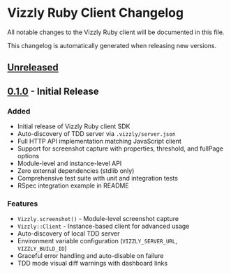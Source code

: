 # Vizzly Ruby Client Changelog

All notable changes to the Vizzly Ruby client will be documented in this file.

This changelog is automatically generated when releasing new versions.

## [Unreleased]

## [0.1.0] - Initial Release

### Added
- Initial release of Vizzly Ruby client SDK
- Auto-discovery of TDD server via `.vizzly/server.json`
- Full HTTP API implementation matching JavaScript client
- Support for screenshot capture with properties, threshold, and fullPage options
- Module-level and instance-level API
- Zero external dependencies (stdlib only)
- Comprehensive test suite with unit and integration tests
- RSpec integration example in README

### Features
- `Vizzly.screenshot()` - Module-level screenshot capture
- `Vizzly::Client` - Instance-based client for advanced usage
- Auto-discovery of local TDD server
- Environment variable configuration (`VIZZLY_SERVER_URL`, `VIZZLY_BUILD_ID`)
- Graceful error handling and auto-disable on failure
- TDD mode visual diff warnings with dashboard links

[Unreleased]: https://github.com/vizzly-testing/cli/compare/ruby/v0.1.0...HEAD
[0.1.0]: https://github.com/vizzly-testing/cli/releases/tag/ruby/v0.1.0
